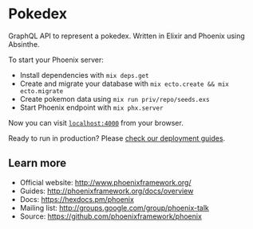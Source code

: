 # Pokedex

GraphQL API to represent a pokedex. Written in Elixir and Phoenix using
Absinthe.

To start your Phoenix server:

  * Install dependencies with `mix deps.get`
  * Create and migrate your database with `mix ecto.create && mix ecto.migrate`
  * Create pokemon data using `mix run priv/repo/seeds.exs`
  * Start Phoenix endpoint with `mix phx.server`

Now you can visit [`localhost:4000`](http://localhost:4000) from your browser.

Ready to run in production? Please [check our deployment guides](http://www.phoenixframework.org/docs/deployment).

## Learn more

  * Official website: http://www.phoenixframework.org/
  * Guides: http://phoenixframework.org/docs/overview
  * Docs: https://hexdocs.pm/phoenix
  * Mailing list: http://groups.google.com/group/phoenix-talk
  * Source: https://github.com/phoenixframework/phoenix
